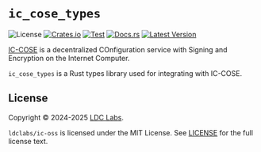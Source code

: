 # `ic_cose_types`
![License](https://img.shields.io/crates/l/ic_cose_types.svg)
[![Crates.io](https://img.shields.io/crates/d/ic_cose_types.svg)](https://crates.io/crates/ic_cose_types)
[![Test](https://github.com/ldclabs/ic-cose/actions/workflows/test.yml/badge.svg)](https://github.com/ldclabs/ic-cose/actions/workflows/test.yml)
[![Docs.rs](https://img.shields.io/docsrs/ic_cose_types?label=docs.rs)](https://docs.rs/ic_cose_types)
[![Latest Version](https://img.shields.io/crates/v/ic_cose_types.svg)](https://crates.io/crates/ic_cose_types)

[IC-COSE](https://github.com/ldclabs/ic-cose) is a decentralized COnfiguration service with Signing and Encryption on the Internet Computer.

`ic_cose_types` is a Rust types library used for integrating with IC-COSE.

## License
Copyright © 2024-2025 [LDC Labs](https://github.com/ldclabs).

`ldclabs/ic-oss` is licensed under the MIT License. See [LICENSE](../../LICENSE-MIT) for the full license text.